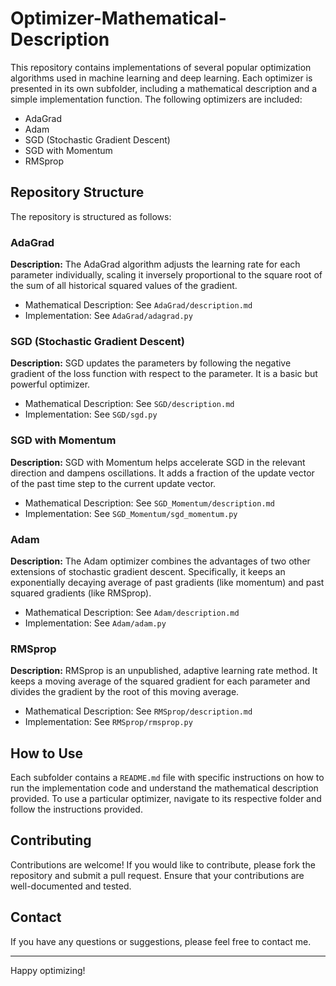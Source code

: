 # Optimizer-Mathematical-Description

This repository contains implementations of several popular optimization algorithms used in machine learning and deep learning. Each optimizer is presented in its own subfolder, including a mathematical description and a simple implementation function. The following optimizers are included:

- AdaGrad
- Adam
- SGD (Stochastic Gradient Descent)
- SGD with Momentum
- RMSprop

## Repository Structure

The repository is structured as follows:
 
### AdaGrad

**Description:** The AdaGrad algorithm adjusts the learning rate for each parameter individually, scaling it inversely proportional to the square root of the sum of all historical squared values of the gradient.

- Mathematical Description: See `AdaGrad/description.md`
- Implementation: See `AdaGrad/adagrad.py`


### SGD (Stochastic Gradient Descent)

**Description:** SGD updates the parameters by following the negative gradient of the loss function with respect to the parameter. It is a basic but powerful optimizer.

- Mathematical Description: See `SGD/description.md`
- Implementation: See `SGD/sgd.py`

### SGD with Momentum

**Description:** SGD with Momentum helps accelerate SGD in the relevant direction and dampens oscillations. It adds a fraction of the update vector of the past time step to the current update vector.

- Mathematical Description: See `SGD_Momentum/description.md`
- Implementation: See `SGD_Momentum/sgd_momentum.py`

### Adam

**Description:** The Adam optimizer combines the advantages of two other extensions of stochastic gradient descent. Specifically, it keeps an exponentially decaying average of past gradients (like momentum) and past squared gradients (like RMSprop).

- Mathematical Description: See `Adam/description.md`
- Implementation: See `Adam/adam.py`

### RMSprop

**Description:** RMSprop is an unpublished, adaptive learning rate method. It keeps a moving average of the squared gradient for each parameter and divides the gradient by the root of this moving average.

- Mathematical Description: See `RMSprop/description.md`
- Implementation: See `RMSprop/rmsprop.py`

## How to Use

Each subfolder contains a `README.md` file with specific instructions on how to run the implementation code and understand the mathematical description provided. To use a particular optimizer, navigate to its respective folder and follow the instructions provided.

## Contributing

Contributions are welcome! If you would like to contribute, please fork the repository and submit a pull request. Ensure that your contributions are well-documented and tested.

## Contact

If you have any questions or suggestions, please feel free to contact me.

---

Happy optimizing!


